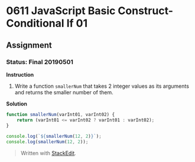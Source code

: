 # 0611 JavaScript Basic Construct- Conditional If 01
## Assignment
### Status: Final 20190501

**Instruction**
 1. Write a function `smallerNum` that takes 2 integer values as its arguments and returns the smaller number of them.

**Solution**
```JavaScript
function smallerNum(varInt01, varInt02) {
	return (varInt01 <= varInt02 ? varInt01 : varInt02);
}
 
console.log(`${smallerNum(12, 2)}`);
console.log(smallerNum(12, 2));
```

> Written with [StackEdit](https://stackedit.io/).